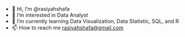 - 👋 Hi, I’m @rasiyahshafa
- 👀 I’m interested in Data Analyst
- 🌱 I’m currently learning Data Visualization, Data Statistic, SQL, and R
- 📫 How to reach me rasiyahshafa@gmail.com

<!---
rasiyahshafa/rasiyahshafa is a ✨ special ✨ repository because its `README.md` (this file) appears on your GitHub profile.
You can click the Preview link to take a look at your changes.
--->
